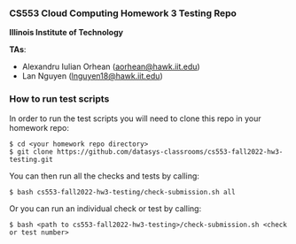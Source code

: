 ### CS553 Cloud Computing Homework 3 Testing Repo
**Illinois Institute of Technology**  

**TAs**: 
* Alexandru Iulian Orhean (aorhean@hawk.iit.edu)  
* Lan Nguyen (lnguyen18@hawk.iit.edu)  

### How to run test scripts
In order to run the test scripts you will need to clone this repo in your homework repo:
```
$ cd <your homework repo directory>
$ git clone https://github.com/datasys-classrooms/cs553-fall2022-hw3-testing.git
```

You can then run all the checks and tests by calling:
```
$ bash cs553-fall2022-hw3-testing/check-submission.sh all
```

Or you can run an individual check or test by calling:
```
$ bash <path to cs553-fall2022-hw3-testing>/check-submission.sh <check or test number>
```